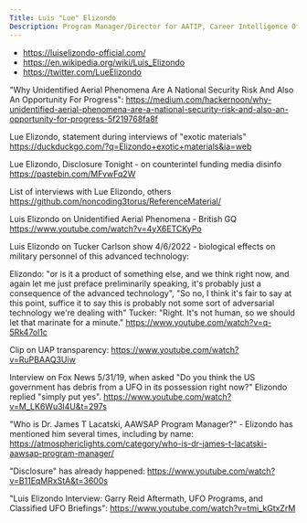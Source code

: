 ```yaml
---
Title: Luis "Lue" Elizondo
Description: Program Manager/Director for AATIP, Career Intelligence Officer US Army and DoD, Counterintelligence Special Agent US Army
---
```

* https://luiselizondo-official.com/
* https://en.wikipedia.org/wiki/Luis_Elizondo
* https://twitter.com/LueElizondo

"Why Unidentified Aerial Phenomena Are A National Security Risk And Also An Opportunity For Progress":
https://medium.com/hackernoon/why-unidentified-aerial-phenomena-are-a-national-security-risk-and-also-an-opportunity-for-progress-5f219768fa8f

Lue Elizondo, statement during interviews of "exotic materials"
https://duckduckgo.com/?q=Elizondo+exotic+materials&ia=web

Lue Elizondo, Disclosure Tonight - on counterintel funding media disinfo
https://pastebin.com/MFvwFq2W

List of interviews with Lue Elizondo, others
https://github.com/noncoding3torus/ReferenceMaterial/

Luis Elizondo on Unidentified Aerial Phenomena - British GQ
https://www.youtube.com/watch?v=4yX6ETCKyPo

Luis Elizondo on Tucker Carlson show 4/6/2022 - biological effects on military personnel of this advanced technology:

Elizondo: "or is it a product of something else, and we think right now, and again let me just preface preliminarily speaking, it's probably just a consequence of the advanced technology", "So no, I think it's fair to say at this point, suffice it to say this is probably not some sort of adversarial technology we're dealing with" Tucker: "Right. It's not human, so we should let that marinate for a minute."
https://www.youtube.com/watch?v=q-5Rk47ol1c

Clip on UAP transparency:
https://www.youtube.com/watch?v=RuPBAAQ3Uiw

Interview on Fox News 5/31/19, when asked "Do you think the US government has debris from a UFO in its possession right now?" Elizondo replied "simply put yes".
https://www.youtube.com/watch?v=M_LK6Wu3l4U&t=297s

"Who is Dr. James T Lacatski, AAWSAP Program Manager?" - Elizondo has mentioned him several times, including by name:
https://atmosphericlights.com/category/who-is-dr-james-t-lacatski-aawsap-program-manager/

"Disclosure" has already happened:
https://www.youtube.com/watch?v=B11EqMRxStA&t=3600s

"Luis Elizondo Interview: Garry Reid Aftermath, UFO Programs, and Classified UFO Briefings":
https://www.youtube.com/watch?v=tmi_kGtxZrM